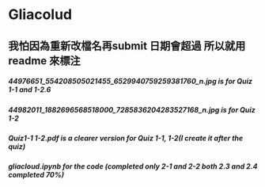 # Gliacolud
## 我怕因為重新改檔名再submit 日期會超過 所以就用readme 來標注
##### 44976651_554208505021455_6529940759259381760_n.jpg is for Quiz 1-1 and 1-2.6
##### 44982011_1882696568518000_7285836204283527168_n.jpg is for Quiz 1-2
##### Quiz1-1 1-2.pdf is a clearer version for Quiz 1-1, 1-2(I create it after the quiz) 
##### gliacloud.ipynb for the code (completed only 2-1 and 2-2 both 2.3 and 2.4 completed 70%)
